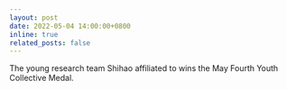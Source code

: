 ```yaml
---
layout: post
date: 2022-05-04 14:00:00+0800
inline: true
related_posts: false
---
```


The young research team Shihao affiliated to wins the May Fourth Youth Collective Medal.